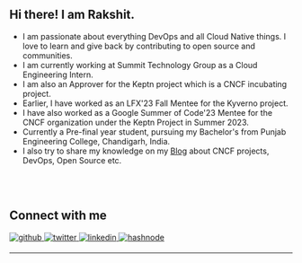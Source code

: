 


## <div align="left">Hi there! I am Rakshit.</div>  
  
- I am passionate about everything DevOps and all Cloud Native things. I love to learn and give back by contributing to open source and communities.
- I am currently working at Summit Technology Group as a Cloud Engineering Intern.
- I am also an Approver for the Keptn project which is a CNCF incubating project.
- Earlier, I have worked as an LFX'23 Fall Mentee for the Kyverno project.
- I have also worked as a Google Summer of Code'23 Mentee for the CNCF organization under the Keptn Project in Summer 2023.
- Currently a Pre-final year student, pursuing my Bachelor's from Punjab Engineering College, Chandigarh, India. 
- I also try to share my knowledge on my [Blog](https://rakshitgondwal.github.io/blogs/) about CNCF projects, DevOps, Open Source etc.
	

<br/>  
<br/>  


## Connect with me  
<div align="left">
<a href="https://github.com/rakshitgondwal" target="_blank">
<img src=https://img.shields.io/badge/github-%2324292e.svg?&style=for-the-badge&logo=github&logoColor=white alt=github style="margin-bottom: 5px;" />
</a>
<a href="https://twitter.com/rakshitgondwal" target="_blank">
<img src=https://img.shields.io/badge/twitter-%2300acee.svg?&style=for-the-badge&logo=twitter&logoColor=white alt=twitter style="margin-bottom: 5px;" />
</a>
<a href="https://linkedin.com/in/rakshit-gondwal-911223230" target="_blank">
<img src=https://img.shields.io/badge/linkedin-%231E77B5.svg?&style=for-the-badge&logo=linkedin&logoColor=white alt=linkedin style="margin-bottom: 5px;" />
</a>
<a href="https://hashnode.com/@rakshitgondwal" target="_blank">
<img src=https://img.shields.io/badge/hashnode-%232962FF.svg?&style=for-the-badge&logo=hashnode&logoColor=white alt=hashnode style="margin-bottom: 5px;" />
</a>  
</div>  
  
----
